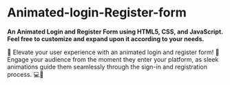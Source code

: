 # Animated-login-Register-form
**An Animated Login and Register Form using HTML5, CSS, and JavaScript. Feel free to customize and expand upon it according to your needs.**

🌟 Elevate your user experience with an animated login and register form! 🚀 Engage your audience from the moment they enter your platform, as sleek animations guide them seamlessly through the sign-in and registration process. 💻🔐
